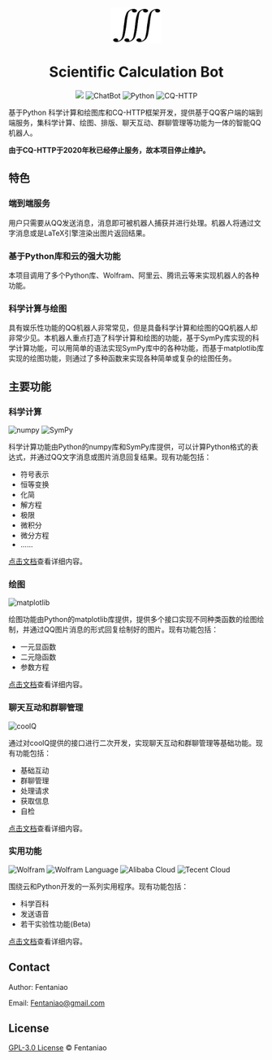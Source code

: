<p align="center">
 <img width="100px" src="README.assets/logo.png"  align="center" />
  <h1 align="center">Scientific Calculation Bot</h2>
</p>
<p align="center">
    <img src="https://img.shields.io/github/v/release/fentaniao/ScientificCalculationBot?&color=blue&logo=hack-the-box"/>
    <img alt="ChatBot" src="https://img.shields.io/badge/-ChatBot-3572A5?style=flat&logo=ChatBot&logoColor=white" />
    <img alt="Python" src="https://img.shields.io/badge/-Python-3572A5?style=flat&logo=python&logoColor=white" />
    <img alt="CQ-HTTP" src="https://img.shields.io/badge/-CQ--HTTP-3572A5?style=flat&logo=tencentqq&logoColor=white" />
</p>
基于Python 科学计算和绘图库和CQ-HTTP框架开发，提供基于QQ客户端的端到端服务，集科学计算、绘图、排版、聊天互动、群聊管理等功能为一体的智能QQ机器人。

**由于CQ-HTTP于2020年秋已经停止服务，故本项目停止维护。**

## 特色

### 端到端服务

用户只需要从QQ发送消息，消息即可被机器人捕获并进行处理。机器人将通过文字消息或是LaTeX引擎渲染出图片返回结果。

### 基于Python库和云的强大功能

本项目调用了多个Python库、Wolfram、阿里云、腾讯云等来实现机器人的各种功能。

### 科学计算与绘图

具有娱乐性功能的QQ机器人非常常见，但是具备科学计算和绘图的QQ机器人却非常少见。本机器人重点打造了科学计算和绘图的功能，基于SymPy库实现的科学计算功能，可以用简单的语法实现SymPy库中的各种功能，而基于matplotlib库实现的绘图功能，则通过了多种函数来实现各种简单或复杂的绘图任务。

## 主要功能

### 科学计算

<p>
    <img alt="numpy" src="https://img.shields.io/badge/package-numpy-3572A5?style=flat&logoColor=white" />
    <img alt="SymPy" src="https://img.shields.io/badge/package-SymPy-3572A5?style=flat&logoColor=white" />
</p>
科学计算功能由Python的numpy库和SymPy库提供，可以计算Python格式的表达式，并通过QQ文字消息或图片消息回复结果。现有功能包括：

- 符号表示
- 恒等变换
- 化简
- 解方程
- 极限
- 微积分
- 微分方程
- ......

[点击文档](https://github.com/Fentaniao/ScientificCalculationBot/blob/main/doc/ScientificCalculation.md)查看详细内容。

### 绘图

<p>
	<img alt="matplotlib" src="https://img.shields.io/badge/package-matplotlib-3572A5?style=flat&logoColor=white" />
</p>
绘图功能由Python的matplotlib库提供，提供多个接口实现不同种类函数的绘图绘制，并通过QQ图片消息的形式回复绘制好的图片。现有功能包括：

- 一元显函数
- 二元隐函数
- 参数方程

[点击文档](https://github.com/Fentaniao/ScientificCalculationBot/blob/main/doc/Plot.md)查看详细内容。

### 聊天互动和群聊管理

<p>
    <img alt="coolQ" src="https://img.shields.io/badge/-coolQ-3572A5?style=flat&logo=tencentqq&logoColor=white" />
</p>

通过对coolQ提供的接口进行二次开发，实现聊天互动和群聊管理等基础功能。现有功能包括：

- 基础互动
- 群聊管理
- 处理请求
- 获取信息
- 自检

[点击文档](https://github.com/Fentaniao/ScientificCalculationBot/blob/main/doc/Interaction.md)查看详细内容。

### 实用功能

<p>
    <img alt="Wolfram" src="https://img.shields.io/badge/-Wolfram-3572A5?style=flat&logo=Wolfram&logoColor=white" />
    <img alt="Wolfram Language" src="https://img.shields.io/badge/-Wolfram_Language-3572A5?style=flat&logo=WolframLanguage&logoColor=white" />
    <img alt="Alibaba Cloud" src="https://img.shields.io/badge/-Alibaba_Cloud-3572A5?style=flat&logo=AlibabaCloud&logoColor=white" />
    <img alt="Tecent Cloud" src="https://img.shields.io/badge/-Tecent_Cloud-3572A5?style=flat&logo=tencentqq&logoColor=white" />
</p>
围绕云和Python开发的一系列实用程序。现有功能包括：

- 科学百科
- 发送语音
- 若干实验性功能(Beta)

[点击文档](https://github.com/Fentaniao/ScientificCalculationBot/blob/main/doc/Utilities.md)查看详细内容。

## Contact

Author: Fentaniao

Email: [Fentaniao@gmail.com](mailto:Fentaniao@gmail.com)

## License

[GPL-3.0 License](https://github.com/Fentaniao/ScientificCalculationBot/blob/main/LICENSE) © Fentaniao
